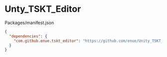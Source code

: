 # Unty_TSKT_Editor

Packages/manifest.json

```json
{
  "dependencies": {
    "com.github.enue.tskt_editor": "https://github.com/enue/Unity_TSKT_Editor.git",
  }
}
```
